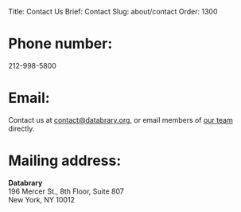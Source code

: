 Title: Contact Us
Brief: Contact
Slug: about/contact
Order: 1300

# Phone number:
212-998-5800

# Email:
Contact us at [contact@databrary.org](mailto:contact@databrary.org "Email Databrary"), or email members of [our team](/community/team.html "Our Team") directly.

# Mailing address:
**Databrary**<br/>
196 Mercer St., 8th Floor, Suite 807<br/>
New York, NY 10012
